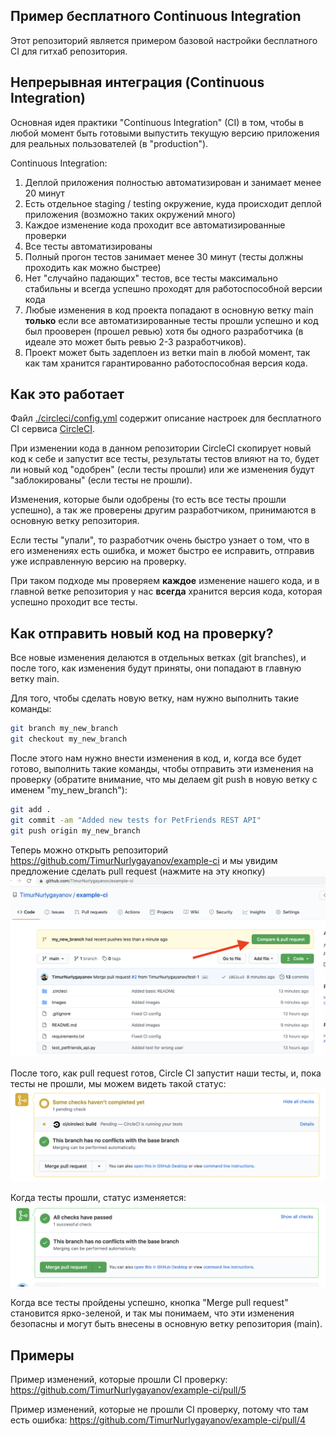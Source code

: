 Пример бесплатного Continuous Integration
---------------------
Этот репозиторий является примером базовой настройки
бесплатного CI для гитхаб репозитория.

Непрерывная интеграция (Continuous Integration)
----------------------------------------------
Основная идея практики "Continuous Integration" (CI) в том,
чтобы в любой момент быть готовыми выпустить текущую версию
приложения для реальных пользователей (в "production").

Continuous Integration:
1) Деплой приложения полностью автоматизирован и занимает менее 20 минут
1) Есть отдельное staging / testing окружение, куда происходит
деплой приложения (возможно таких окружений много)
1) Каждое изменение кода проходит все автоматизированные
проверки
1) Все тесты автоматизированы
1) Полный прогон тестов занимает менее 30 минут
(тесты должны проходить как можно быстрее)
1) Нет "случайно падающих" тестов, все тесты максимально
стабильны и всегда успешно проходят для работоспособной
версии кода
1) Любые изменения в код проекта попадают в основную ветку main
**только** если все автоматизированные тесты прошли успешно и 
код был прооверен (прошел ревью) хотя бы одного разработчика
(в идеале это может быть ревью 2-3 разработчиков).
1) Проект может быть задеплоен из ветки main в любой момент,
так как там хранится гарантированно работоспособная версия кода.
 

Как это работает
----------------

Файл [./circleci/config.yml](./circleci/config.yml) содержит
описание настроек для бесплатного CI сервиса 
[CircleCI](https://circleci.com/).

При изменении кода в данном репозитории CircleCI скопирует
новый код к себе и запустит все тесты, результаты 
тестов влияют на то, будет ли новый код "одобрен"
(если тесты прошли) или же изменения будут "заблокированы"
(если тесты не прошли).

Изменения, которые были одобрены (то есть все тесты прошли успешно),
а так же проверены другим разработчиком,
принимаются в основную ветку репозитория.

Если тесты "упали", то разработчик очень быстро узнает о том,
что в его изменениях есть ошибка, и может быстро ее исправить,
отправив уже исправленную версию на проверку.

При таком подходе мы проверяем **каждое** изменение нашего кода,
и в главной ветке репозитория у нас **всегда** хранится версия кода,
которая успешно проходит все тесты.


Как отправить новый код на проверку?
------------------------------------
Все новые изменения делаются в отдельных ветках (git branches),
и после того, как изменения будут приняты, они попадают в
главную ветку main.

Для того, чтобы сделать новую ветку,
нам нужно выполнить такие команды:

```bash
git branch my_new_branch
git checkout my_new_branch
```

После этого нам нужно внести изменения в код,
и, когда все будет готово, выполнить такие команды,
чтобы отправить эти изменения на проверку (обратите внимание,
что мы делаем git push в новую ветку с именем "my_new_branch"):

```bash
git add .
git commit -am "Added new tests for PetFriends REST API"
git push origin my_new_branch
```

Теперь можно открыть репозиторий 
https://github.com/TimurNurlygayanov/example-ci и мы увидим
предложение сделать pull request (нажмите на эту кнопку)
![Make pull request](images/make_pull_request.png)

После того, как pull request готов, Circle CI запустит наши 
тесты, и, пока тесты не прошли, мы можем видеть такой статус:
![Tests in progress](images/tests_in_progress.png)

Когда тесты прошли, статус изменяется:
![Tests passed](images/tests_passed.png)

Когда все тесты пройдены успешно, кнопка "Merge pull request" становится
ярко-зеленой, и так мы понимаем, что эти изменения безопасны и могут быть
внесены в основную ветку репозитория (main).


Примеры
-------
Пример изменений, которые прошли CI проверку:
https://github.com/TimurNurlygayanov/example-ci/pull/5

Пример изменений, которые не прошли CI проверку,
потому что там есть ошибка:
https://github.com/TimurNurlygayanov/example-ci/pull/4
